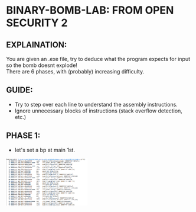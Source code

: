 # BINARY-BOMB-LAB: FROM OPEN SECURITY 2
## EXPLAINATION:
You are given an .exe file, try to deduce what the program expects for input so the bomb doesnt explode! <br/>
There are 6 phases, with (probably) increasing difficulty.<br/>

## GUIDE:
- Try to step over each line to understand the assembly instructions.
- Ignore unnecessary blocks of instructions (stack overflow detection, etc.)

## PHASE 1:
- let's set a bp at main 1st. <br/>
<p>
    <img src="main_funct.png" width="220"/>
</p>
